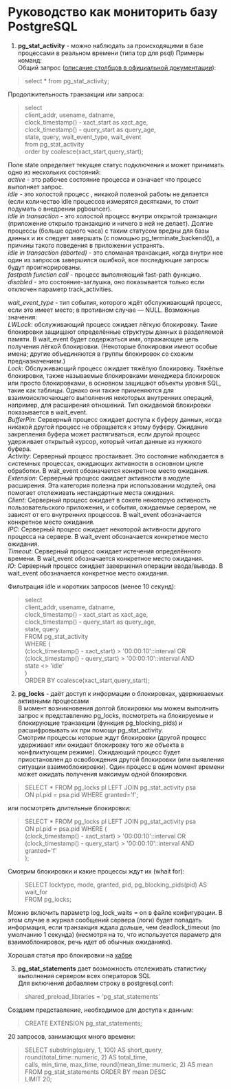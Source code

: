 # Руководство как мониторить базу PostgreSQL
1. **pg_stat_activity** - можно наблюдать за происходящими в базе процессами в реальном времени (типа top для psql)
Примеры команд:  
Общий запрос ([описание столбцов в официальной документации](https://postgrespro.ru/docs/postgresql/11/monitoring-stats#PG-STAT-ACTIVITY-VIEW)):  
> select * from pg_stat_activity;

Продолжительность транзакции или запроса:  
>    select  
>    client_addr, usename, datname,  
>    clock_timestamp() - xact_start as xact_age,  
>    clock_timestamp() - query_start as query_age,  
>    state, query, wait_event_type, wait_event  
>  from pg_stat_activity  
>  order by coalesce(xact_start,query_start);  

Поле state определяет текущее статус подключения и может принимать одно из нескольких состояний:  
*active* - это рабочее состояние процесса и означает что процесс выполняет запрос.  
*idle* - это холостой процесс , никакой полезной работы не делается (если количество idle процессов измерятся десятками, то стоит подумать о внедрении pgbouncer).  
*idle in transaction* - это холостой процесс внутри открытой транзакции (приложение открыло транзакцию и ничего в ней не делает). Долгие процессы (больше одного часа) с таким статусом вредны для базы данных и их следует завершать (с помощью pg_terminate_backend()), а причины такого поведения в приложении устранять.  
*idle in transaction (aborted)* - это сломаная транзакция, когда внутри нее один из запросов завершился ошибкой, все последующие запросы будут проигнорированы.  
*fastpath function call* - процесс выполняющий fast-path функцию.  
*disabled* - это состояние-заглушка, оно показывается только если отключен параметр track_activities.  

*wait_event_type* - тип события, которого ждёт обслуживающий процесс, если это имеет место; в противном случае — NULL. Возможные значения:  
*LWLock*: обслуживающий процесс ожидает лёгкую блокировку. Такие блокировки защищают определённые структуры данных в разделяемой памяти. В wait_event будет содержаться имя, отражающее цель получения лёгкой блокировки. (Некоторые блокировки имеют особые имена; другие объединяются в группы блокировок со схожим предназначением.)  
*Lock*: Обслуживающий процесс ожидает тяжёлую блокировку. Тяжёлые блокировки, также называемые блокировками менеджера блокировок или просто блокировками, в основном защищают объекты уровня SQL, такие как таблицы. Однако они также применяются для взаимоисключающего выполнения некоторых внутренних операций, например, для расширения отношений. Тип ожидаемой блокировки показывается в wait_event.  
*BufferPin*: Серверный процесс ожидает доступа к буферу данных, когда никакой другой процесс не обращается к этому буферу. Ожидание закрепления буфера может растягиваться, если другой процесс удерживает открытый курсор, который читал данные из нужного буфера.  
*Activity*: Серверный процесс простаивает. Это состояние наблюдается в системных процессах, ожидающих активности в основном цикле обработки. В wait_event обозначается конкретное место ожидания.  
*Extension*: Серверный процесс ожидает активности в модуле расширения. Эта категория полезна при использовании модулей, она помогает отслеживать нестандартные места ожидания.  
*Client*: Серверный процесс ожидает в сокете некоторую активность пользовательского приложения, и события, ожидаемые сервером, не зависят от его внутренних процессов. В wait_event обозначается конкретное место ожидания.  
*IPC*: Серверный процесс ожидает некоторой активности другого процесса на сервере. В wait_event обозначается конкретное место ожидания.  
*Timeout*: Серверный процесс ожидает истечения определённого времени. В wait_event обозначается конкретное место ожидания.  
*IO*: Серверный процесс ожидает завершения операции ввода/вывода. В wait_event обозначается конкретное место ожидания.  

Фильтрация idle и коротких запросов (менее 10 секунд):  
> select  
>    client_addr, usename, datname,  
>    clock_timestamp() - xact_start as xact_age,  
>    clock_timestamp() - query_start as query_age,  
>    state, query  
>  FROM pg_stat_activity  
>  WHERE (  
> (clock_timestamp() - xact_start) > '00:00:10'::interval OR  
> (clock_timestamp() - query_start) > '00:00:10'::interval AND  
> state <> 'idle'  
> )  
>  ORDER BY coalesce(xact_start,query_start);  

2. **pg_locks** - даёт доступ к информации о блокировках, удерживаемых активными процессами  
В момент возникновения долгой блокировки мы можем выполнить запрос к представлению pg_locks, посмотреть на блокируемые и блокирующие транзакции (функция pg_blocking_pids) и расшифровывать их при помощи pg_stat_activity.  
Смотрим процессы которые ждут блокировки (другой процесс удерживает или ожидает блокировку того же объекта в конфликтующем режиме). Ожидающий процесс будет приостановлен до освобождения другой блокировки (или выявления ситуации взаимоблокировки). Один процесс в один момент времени может ожидать получения максимум одной блокировки.
> SELECT * FROM pg_locks pl LEFT JOIN pg_stat_activity psa  
>    ON pl.pid = psa.pid WHERE granted='f';  

или посмотреть длительные блокировки:  
> SELECT * FROM pg_locks pl LEFT JOIN pg_stat_activity psa  
>    ON pl.pid = psa.pid WHERE (  
> (clock_timestamp() - xact_start) > '00:00:10'::interval OR  
> (clock_timestamp() - query_start) > '00:00:10'::interval AND  
> granted='f'  
> );  

Смотрим блокировки и какие процессы ждут их (whait for):  
> SELECT locktype, mode, granted, pid, pg_blocking_pids(pid) AS wait_for  
> FROM pg_locks;  

Можно включить параметр log_lock_waits = on в файле конфигурации. В этом случае в журнал сообщений сервера (логи) будет попадать информация, если транзакция ждала дольше, чем deadlock_timeout (по умолчанию 1 секунда) (несмотря на то, что используется параметр для взаимоблокировок, речь идет об обычных ожиданиях).

Хорошая статья про блокировки на [хабре](https://habr.com/ru/company/postgrespro/blog/462877/)

3. **pg_stat_statements** дает возможность отслеживать статистику выполнения сервером всех операторов SQL  
Для включения добавляем строку в postgresql.conf:  
> shared_preload_libraries = ‘pg_stat_statements’  

Создаем представление, необходимое для доступа к данным:  
> CREATE EXTENSION pg_stat_statements;  

20 запросов, занимающих много времени:
> SELECT substring(query, 1, 100) AS short_query,  
>              round(total_time::numeric, 2) AS total_time,  
>              calls, min_time, max_time,
>              round(mean_time::numeric, 2) AS mean  
> FROM  pg_stat_statements 
> ORDER BY mean DESC  
> LIMIT 20;  

